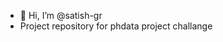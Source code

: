 - 👋 Hi, I’m @satish-gr
- Project repository  for phdata project challange 

<!---
Project repository is for phdata project challange, which consist of script for  databrick script and  snowflake for below reports

  Total number of flights by airline and airport on a monthly basis 
  On time percentage of each airline for the year 2015
  Airlines with the largest number of delays 
  Cancellation reasons by airport 
  Delay reasons by airport
  Airline with the most unique route

 

--->

